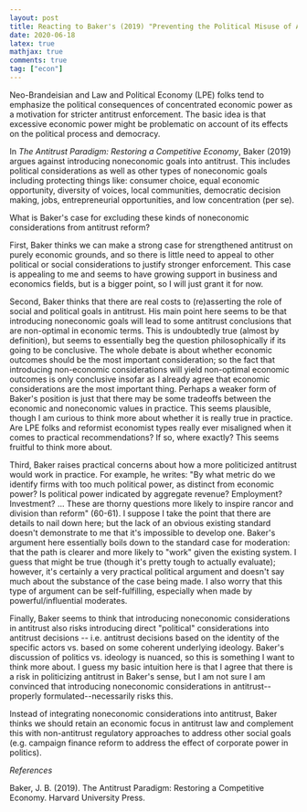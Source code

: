 ```yaml
---
layout: post
title: Reacting to Baker's (2019) "Preventing the Political Misuse of Antitrust"
date: 2020-06-18
latex: true
mathjax: true
comments: true
tag: ["econ"]
---
```


Neo-Brandeisian and Law and Political Economy (LPE) folks tend to emphasize the political consequences of concentrated economic power as a motivation for stricter antitrust enforcement. The basic idea is that excessive economic power might be problematic on account of its effects on the political process and democracy.

In _The Antitrust Paradigm: Restoring a Competitive Economy_, Baker (2019) argues against introducing noneconomic goals into antitrust. This includes political considerations as well as other types of noneconomic goals including protecting things like: consumer choice, equal economic opportunity, diversity of voices, local communities, democratic decision making, jobs, entrepreneurial opportunities, and low concentration (per se).

What is Baker's case for excluding these kinds of noneconomic considerations from antitrust reform?

First, Baker thinks we can make a strong case for strengthened antitrust on purely economic grounds, and so there is little need to appeal to other political or social considerations to justify stronger enforcement. This case is appealing to me and seems to have growing support in business and economics fields, but is a bigger point, so I will just grant it for now.

Second, Baker thinks that there are real costs to (re)asserting the role of social and political goals in antitrust. His main point here seems to be that introducing noneconomic goals will lead to some antitrust conclusions that are non-optimal in economic terms. This is undoubtedly true (almost by definition), but seems to essentially beg the question philosophically if its going to be conclusive. The whole debate is about whether economic outcomes should be the most important consideration; so the fact that introducing non-economic considerations will yield non-optimal economic outcomes is only conclusive insofar as I already agree that economic considerations are the most important thing. Perhaps a weaker form of Baker's position is just that there may be some tradeoffs between the economic and noneconomic values in practice. This seems plausible, though I am curious to think more about whether it is really true in practice. Are LPE folks and reformist economist types really ever misaligned when it comes to practical recommendations? If so, where exactly? This seems fruitful to think more about.

Third, Baker raises practical concerns about how a more politicized antitrust would work in practice. For example, he writes: "By what metric do we identify firms with too much political power, as distinct from economic power? Is political power indicated by aggregate revenue? Employment? Investment? ... These are thorny questions more likely to inspire rancor and division than reform" (60-61). I suppose I take the point that there are details to nail down here; but the lack of an obvious existing standard doesn't demonstrate to me that it's impossible to develop one. Baker's argument here essentially boils down to the standard case for moderation: that the path is clearer and more likely to "work" given the existing system. I guess that might be true (though it's pretty tough to actually evaluate); however, it's certainly a very practical political argument and doesn't say much about the substance of the case being made. I also worry that this type of argument can be self-fulfilling, especially when made by powerful/influential moderates.

Finally, Baker seems to think that introducing noneconomic considerations in antitrust also risks introducing direct "political" considerations into antitrust decisions -- i.e. antitrust decisions based on the identity of the specific actors vs. based on some coherent underlying ideology. Baker's discussion of politics vs. ideology is nuanced, so this is something I want to think more about. I guess my basic intuition here is that I agree that there is a risk in politicizing antitrust in Baker's sense, but I am not sure I am convinced that introducing noneconomic considerations in antitrust--properly formulated--necessarily risks this.

Instead of integrating noneconomic considerations into antitrust, Baker thinks we should retain an economic focus in antitrust law and complement this with non-antitrust regulatory approaches to address other social goals (e.g. campaign finance reform to address the effect of corporate power in politics).

_References_

Baker, J. B. (2019). The Antitrust Paradigm: Restoring a Competitive Economy. Harvard University Press.
